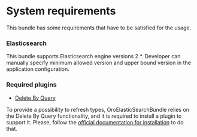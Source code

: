 System requirements
===================

This bundle has some requirements that have to be satisfied for the usage.

### Elasticsearch

This bundle supports Elasticsearch engine versions 2.*.
Developer can manually specify minimum allowed version and upper bound version in the application configuration.

### Required plugins

* [Delete By Query](https://www.elastic.co/guide/en/elasticsearch/plugins/2.4/plugins-delete-by-query.html)

To provide a possibility to refresh types, OroElasticSearchBundle relies on the Delete By Query functionality, and
it is required to install a plugin to support it. Please, follow the 
[official documentation for installation](https://www.elastic.co/guide/en/elasticsearch/plugins/2.4/plugins-delete-by-query.html#_installation)
to do that.
